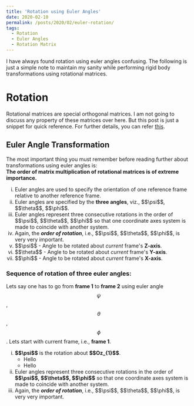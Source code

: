 ```yaml
---
title: 'Rotation using Euler Angles'
date: 2020-02-10
permalink: /posts/2020/02/euler-rotation/
tags:
  - Rotation
  - Euler Angles
  - Rotation Matrix
---
```


I have always found rotation using euler angles confusing. The following is just a simple note to maintain my sanity while performing rigid body transformations using rotational matrices.

# Rotation

Rotational matrices are special orthogonal matrices. I am not going to discuss any property of these matrices over here. But this post is just a snippet for quick reference. For further details, you can refer [this](https://en.wikipedia.org/wiki/Rotation_matrix).

## Euler Angle Transformation
The most important thing you must remember before reading further about transformations using euler angles is:  
**The order of matrix multiplication of rotational matrices is of extreme importance.**


<ol type="i">
  <li>Euler angles are used to specify the orientation of one reference frame relative to another reference frame.</li>
  <li>Euler angles are specified by the <b>three angles</b>, viz., <equation-inline>$$\psi$$, $$\theta$$, $$\phi$$</equation-inline>.</li>
  <li>Euler angles represent three consecutive rotations in the order of $$\psi$$, $$\theta$$, $$\phi$$ so that one coordinate axes system is made to coincide with another system.</li>
  <li>Again, the <b><i>order of rotation</i></b>, i.e., $$\psi$$, $$\theta$$, $$\phi$$, is very very important.</li>
  <li>$$\psi$$ - Angle to be rotated about <i>current</i> frame's <b>Z-axis</b>.</li>
  <li>$$\theta$$ - Angle to be rotated about <i>current</i> frame's <b>Y-axis</b>.</li>
  <li>$$\phi$$ - Angle to be rotated about <i>current</i> frame's <b>X-axis</b>.</li>
</ol>


### Sequence of rotation of three euler angles:
Lets say one has to go from **frame 1** to **frame 2** using euler angle $$\psi$$, $$\theta$$, $$\phi$$. Lets start with current frame, i.e., **frame 1**.
<ol type="i">
  <li><b>$$\psi$$</b> is the rotation about <b>$$Oz_{1}$$</b>.
    <ul>
      <li>Hello</li>
      <li>Hello</li>
    </ul>
  </li>
  <li>Euler angles represent three consecutive rotations in the order of <equation-inline><b>$$\psi$$, $$\theta$$, $$\phi$$</b></equation-inline> so that one coordinate axes system is made to coincide with another system.</li>
  <li>Again, the <b><i>order of rotation</i></b>, i.e., $$\psi$$, $$\theta$$, $$\phi$$, is very very important.</li>
</ol>

